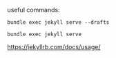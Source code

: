 useful commands:

`bundle exec jekyll serve --drafts`

`bundle exec jekyll serve`

https://jekyllrb.com/docs/usage/
